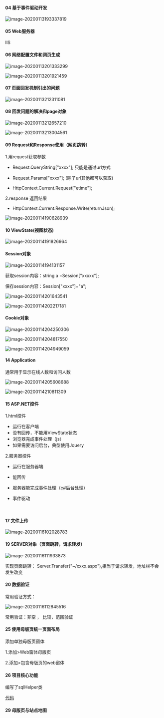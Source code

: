 #### 04 基于事件驱动开发

![image-20200113193337819](C:\Users\Administrator\AppData\Roaming\Typora\typora-user-images\image-20200113193337819.png)

#### 05 Web服务器

IIS

#### 06 网络配置文件和网页生成

![image-20200113201333299](C:\Users\Administrator\AppData\Roaming\Typora\typora-user-images\image-20200113201333299.png)

![image-20200113201921459](C:\Users\Administrator\AppData\Roaming\Typora\typora-user-images\image-20200113201921459.png)

#### 07 页面回发机制引出的问题

![image-20200113212311081](C:\Users\Administrator\AppData\Roaming\Typora\typora-user-images\image-20200113212311081.png)

#### 08 回发问题的解决和page对象

![image-20200113212657210](C:\Users\Administrator\AppData\Roaming\Typora\typora-user-images\image-20200113212657210.png)

![image-20200113213004561](C:\Users\Administrator\AppData\Roaming\Typora\typora-user-images\image-20200113213004561.png)

#### 09 Request和Response使用（网页跳转）

1.用request获取参数 

* Request.QueryString["xxxx"];  只能是通过url方式

* Request.Params["xxxx"];  (除了url其他都可以获取)
* HttpContext.Current.Request["etime"];

2.response 返回结果

* HttpContext.Current.Response.Write(returnJson);

![image-20200114190628939](C:\Users\Administrator\AppData\Roaming\Typora\typora-user-images\image-20200114190628939.png)

#### 10 ViewState(视图状态)

![image-20200114191826964](C:\Users\Administrator\AppData\Roaming\Typora\typora-user-images\image-20200114191826964.png)

#### Session对象

![image-20200114194131157](C:\Users\Administrator\AppData\Roaming\Typora\typora-user-images\image-20200114194131157.png)

获取session内容：string a =Session["xxxxx"];

保存session内容：Session["xxxx"]="a";

![image-20200114201643541](C:\Users\Administrator\AppData\Roaming\Typora\typora-user-images\image-20200114201643541.png)

![image-20200114202217181](C:\Users\Administrator\AppData\Roaming\Typora\typora-user-images\image-20200114202217181.png)

#### Cookie对象

![image-20200114204250306](C:\Users\Administrator\AppData\Roaming\Typora\typora-user-images\image-20200114204250306.png)

![image-20200114204817550](C:\Users\Administrator\AppData\Roaming\Typora\typora-user-images\image-20200114204817550.png)

![image-20200114204949059](C:\Users\Administrator\AppData\Roaming\Typora\typora-user-images\image-20200114204949059.png)



#### 14 Application

通常用于显示在线人数和访问人数

![image-20200114205608688](C:\Users\Administrator\AppData\Roaming\Typora\typora-user-images\image-20200114205608688.png)

![image-20200114210811309](C:\Users\Administrator\AppData\Roaming\Typora\typora-user-images\image-20200114210811309.png)

#### 15 ASP.NET控件

1.html控件

* 运行在客户端
* 没有回传，不能用ViewState状态
* 浏览器完成事件处理（js）
* 如果需要访问后台，典型使用Jquery

2.服务器控件

* 运行在服务器端

* 能回传
* 服务器能完成事件处理（c#后台处理）
* 事件驱动

​	

#### 17 文件上传

![image-20200116102028783](C:\Users\Administrator\AppData\Roaming\Typora\typora-user-images\image-20200116102028783.png)

#### 19 SERVER对象（页面跳转，请求转发）

![image-20200116111933873](C:\Users\Administrator\AppData\Roaming\Typora\typora-user-images\image-20200116111933873.png)

实现页面跳转：	Server.Transfer("~/xxxx.aspx"),相当于请求转发，地址栏不会发生改变

#### 20 数据验证

常用验证方式：

![image-20200116112845516](C:\Users\Administrator\AppData\Roaming\Typora\typora-user-images\image-20200116112845516.png)

常用验证：非空 ， 比较，范围验证



#### 25 使用母版页统一页面布局

添加单独母版页窗体

1.添加>Web窗体母版页

2.添加>包含母版页的web窗体

#### 26 项目核心功能

编写了sqlHelper类

[代码](E:\YangChengCan\Learning\AspCore\Code\WebForm\DAL\Helper)

#### 29 母版页与站点地图

